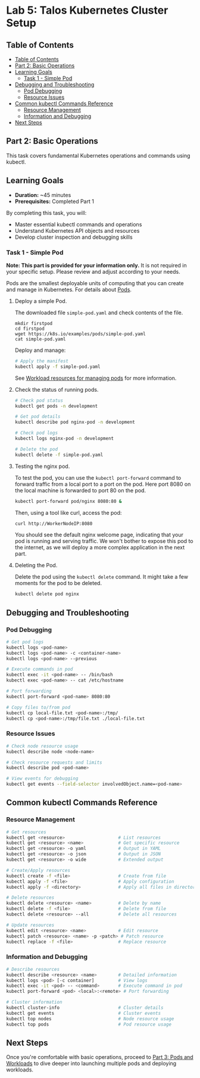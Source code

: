 # Lab 5: Talos Kubernetes Cluster Setup

## Table of Contents

- [Table of Contents](#table-of-contents)
- [Part 2: Basic Operations](#part-2-basic-operations)
- [Learning Goals](#learning-goals)
  - [Task 1 - Simple Pod](#task-1---simple-pod)
- [Debugging and Troubleshooting](#debugging-and-troubleshooting)
  - [Pod Debugging](#pod-debugging)
  - [Resource Issues](#resource-issues)
- [Common kubectl Commands Reference](#common-kubectl-commands-reference)
  - [Resource Management](#resource-management)
  - [Information and Debugging](#information-and-debugging)
- [Next Steps](#next-steps)

## Part 2: Basic Operations

This task covers fundamental Kubernetes operations and commands using kubectl.

## Learning Goals

- **Duration:** ~45 minutes
- **Prerequisites:** Completed Part 1

By completing this task, you will:

- Master essential kubectl commands and operations
- Understand Kubernetes API objects and resources
- Develop cluster inspection and debugging skills

### Task 1 - Simple Pod

**Note: This part is provided for your information only.**
It is not required in your specific setup.
Please review and adjust according to your needs.

Pods are the smallest deployable units of computing that you can create and manage in Kubernetes.
For details about [Pods](https://kubernetes.io/docs/concepts/workloads/pods/).

1. Deploy a simple Pod.

    The downloaded file `simple-pod.yaml` and check contents of the file.

    ```console
    mkdir firstpod
    cd firstpod
    wget https://k8s.io/examples/pods/simple-pod.yaml
    cat simple-pod.yaml
    ```

    Deploy and manage:

    ```bash
    # Apply the manifest
    kubectl apply -f simple-pod.yaml
    ```

    See [Workload resources for managing pods](https://kubernetes.io/docs/concepts/workloads/pods/#workload-resources-for-managing-pods) for more information.

2. Check the status of running pods.

   ```bash
   # Check pod status
   kubectl get pods -n development

   # Get pod details
   kubectl describe pod nginx-pod -n development

   # Check pod logs
   kubectl logs nginx-pod -n development

   # Delete the pod
   kubectl delete -f simple-pod.yaml
   ```

3. Testing the nginx pod.

   To test the pod, you can use the `kubectl port-forward` command to forward traffic from a local port to a port on the pod.
   Here port 8080 on the local machine is forwarded to port 80 on the pod.

   ```bash
   kubectl port-forward pod/nginx 8080:80 &
   ```

   Then, using a tool like curl, access the pod:

   ```bash
   curl http://WorkerNodeIP:8080
   ```

   You should see the default nginx welcome page, indicating that your pod is running and serving traffic.
   We won't bother to expose this pod to the internet, as we will deploy a more complex application in the next part.

4. Deleting the Pod.

   Delete the pod using the `kubectl delete` command. It might take a few moments for the pod to be deleted.

   ```bash
   kubectl delete pod nginx
   ```

## Debugging and Troubleshooting

### Pod Debugging

   ```bash
   # Get pod logs
   kubectl logs <pod-name>
   kubectl logs <pod-name> -c <container-name>
   kubectl logs <pod-name> --previous

   # Execute commands in pod
   kubectl exec -it <pod-name> -- /bin/bash
   kubectl exec <pod-name> -- cat /etc/hostname

   # Port forwarding
   kubectl port-forward <pod-name> 8080:80

   # Copy files to/from pod
   kubectl cp local-file.txt <pod-name>:/tmp/
   kubectl cp <pod-name>:/tmp/file.txt ./local-file.txt
   ```

### Resource Issues

   ```bash
   # Check node resource usage
   kubectl describe node <node-name>

   # Check resource requests and limits
   kubectl describe pod <pod-name>

   # View events for debugging
   kubectl get events --field-selector involvedObject.name=<pod-name>
   ```

## Common kubectl Commands Reference

### Resource Management

   ```bash
   # Get resources
   kubectl get <resource>                    # List resources
   kubectl get <resource> <name>             # Get specific resource
   kubectl get <resource> -o yaml            # Output in YAML
   kubectl get <resource> -o json            # Output in JSON
   kubectl get <resource> -o wide            # Extended output

   # Create/Apply resources
   kubectl create -f <file>                  # Create from file
   kubectl apply -f <file>                   # Apply configuration
   kubectl apply -f <directory>              # Apply all files in directory

   # Delete resources
   kubectl delete <resource> <name>          # Delete by name
   kubectl delete -f <file>                  # Delete from file
   kubectl delete <resource> --all           # Delete all resources

   # Update resources
   kubectl edit <resource> <name>            # Edit resource
   kubectl patch <resource> <name> -p <patch> # Patch resource
   kubectl replace -f <file>                 # Replace resource
   ```

### Information and Debugging

   ```bash
   # Describe resources
   kubectl describe <resource> <name>        # Detailed information
   kubectl logs <pod> [-c container]         # View logs
   kubectl exec -it <pod> -- <command>       # Execute command in pod
   kubectl port-forward <pod> <local>:<remote> # Port forwarding

   # Cluster information
   kubectl cluster-info                      # Cluster details
   kubectl get events                        # Cluster events
   kubectl top nodes                         # Node resource usage
   kubectl top pods                          # Pod resource usage
   ```

## Next Steps

Once you're comfortable with basic operations, proceed to [Part 3: Pods and Workloads](../3-pods/) to dive deeper into launching multiple pods and deploying workloads.
